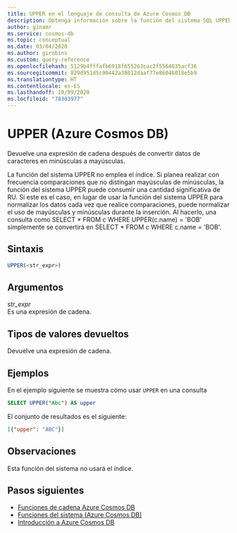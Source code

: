 ```yaml
---
title: UPPER en el lenguaje de consulta de Azure Cosmos DB
description: Obtenga información sobre la función del sistema SQL UPPER en Azure Cosmos DB.
author: ginamr
ms.service: cosmos-db
ms.topic: conceptual
ms.date: 03/04/2020
ms.author: girobins
ms.custom: query-reference
ms.openlocfilehash: 5129b4fffafb6918f655263cac2f5564635acf36
ms.sourcegitcommit: 829d951d5c90442a38012daaf77e86046018e5b9
ms.translationtype: HT
ms.contentlocale: es-ES
ms.lasthandoff: 10/09/2020
ms.locfileid: "78303977"
---
```

# <a name="upper-azure-cosmos-db"></a>UPPER (Azure Cosmos DB)
 Devuelve una expresión de cadena después de convertir datos de caracteres en minúsculas a mayúsculas.  

La función del sistema UPPER no emplea el índice. Si planea realizar con frecuencia comparaciones que no distingan mayúsculas de minúsculas, la función del sistema UPPER puede consumir una cantidad significativa de RU. Si este es el caso, en lugar de usar la función del sistema UPPER para normalizar los datos cada vez que realice comparaciones, puede normalizar el uso de mayúsculas y minúsculas durante la inserción. Al hacerlo, una consulta como SELECT * FROM c WHERE UPPER(c.name) = 'BOB' simplemente se convertirá en SELECT * FROM c WHERE c.name = 'BOB'.

## <a name="syntax"></a>Sintaxis
  
```sql
UPPER(<str_expr>)  
```  
  
## <a name="arguments"></a>Argumentos
  
*str_expr*  
   Es una expresión de cadena.  
  
## <a name="return-types"></a>Tipos de valores devueltos
  
  Devuelve una expresión de cadena.  
  
## <a name="examples"></a>Ejemplos
  
  En el ejemplo siguiente se muestra cómo usar `UPPER` en una consulta  
  
```sql
SELECT UPPER("Abc") AS upper  
```  
  
 El conjunto de resultados es el siguiente:  
  
```json
[{"upper": "ABC"}]  
```

## <a name="remarks"></a>Observaciones

Esta función del sistema no usará el índice.

## <a name="next-steps"></a>Pasos siguientes

- [Funciones de cadena Azure Cosmos DB](sql-query-string-functions.md)
- [Funciones del sistema (Azure Cosmos DB)](sql-query-system-functions.md)
- [Introducción a Azure Cosmos DB](introduction.md)
